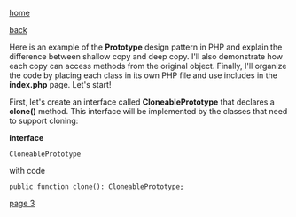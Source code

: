 [home](./page01.md)

[back](./page01.md)

Here is an example of the **Prototype** design pattern in PHP and explain the difference between shallow copy and deep copy. 
I'll also demonstrate how each copy can access methods from the original object. Finally, I'll organize the code by placing each class in its own PHP file and use includes in the **index.php** page. Let's start!

First, let's create an interface called **CloneablePrototype** that declares a **clone()** method. This interface will be implemented by the classes that need to support cloning:

**interface**
```
CloneablePrototype
```
with code 
```
public function clone(): CloneablePrototype;
```


[page 3](./page03.md)
